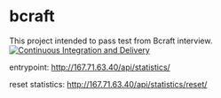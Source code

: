 # bcraft
This project intended to pass test from Bcraft interview.
[![Continuous Integration and Delivery](https://github.com/Soyuzbek/bcraft/actions/workflows/main.yml/badge.svg?branch=main)](https://github.com/Soyuzbek/bcraft/actions/workflows/main.yml)

entrypoint: http://167.71.63.40/api/statistics/

reset statistics: http://167.71.63.40/api/statistics/reset/

